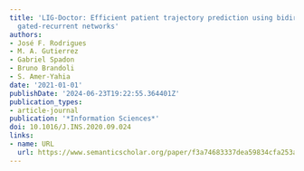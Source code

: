 ```yaml
---
title: 'LIG-Doctor: Efficient patient trajectory prediction using bidirectional minimal
  gated-recurrent networks'
authors:
- José F. Rodrigues
- M. A. Gutierrez
- Gabriel Spadon
- Bruno Brandoli
- S. Amer-Yahia
date: '2021-01-01'
publishDate: '2024-06-23T19:22:55.364401Z'
publication_types:
- article-journal
publication: '*Information Sciences*'
doi: 10.1016/J.INS.2020.09.024
links:
- name: URL
  url: https://www.semanticscholar.org/paper/f3a74683337dea59834cfa253aeb036ec3f1a967
---
```


